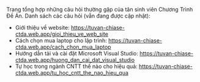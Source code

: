 Trang tổng hợp những câu hỏi thường gặp của tân sinh viên Chương Trình Đề Án. Danh sách các câu hỏi (vẫn đang được cập nhật):

* Giới thiệu về website: https://tuvan-chiase-ctda.web.app/gioi_thieu_ve_web_site
* Cách chọn mua laptop cho lập trình: https://tuvan-chiase-ctda.web.app/cach_chon_mua_laptop
* Hướng dẫn tải và cài đặt Microsoft Visual Studio: https://tuvan-chiase-ctda.web.app/huong_dan_cai_dat_visual_studio
* Tự học trong ngành CNTT thế nào cho hiệu quả: https://tuvan-chiase-ctda.web.app/tu_hoc_cntt_the_nao_hieu_qua
